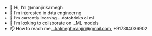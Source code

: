 - 👋 Hi, I’m @manjirikalmegh
- 👀 I’m interested in data engineering
- 🌱 I’m currently learning ...databricks ai ml
- 💞️ I’m looking to collaborate on ...ML models
- 📫 How to reach me ...kalmeghmanjiri@gmail.com, +917304036902

<!---
manjirikalmegh/manjirikalmegh is a ✨ special ✨ repository because its `README.md` (this file) appears on your GitHub profile.
You can click the Preview link to take a look at your changes.
--->
